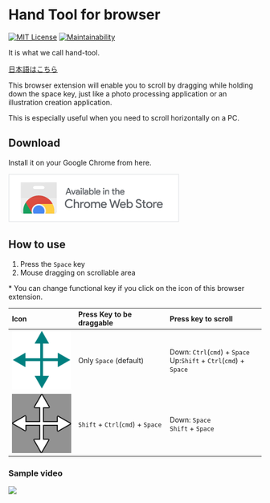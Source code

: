 # Hand Tool for browser

[![MIT License](http://img.shields.io/badge/license-MIT-blue.svg?style=flat)](LICENSE) [![Maintainability](https://api.codeclimate.com/v1/badges/f8f4d5511be782db7c50/maintainability)](https://codeclimate.com/github/heppokofrontend/chrome-extension-hand-tool/maintainability)

It is what we call hand-tool.

[日本語はこちら](./README--ja.md)

This browser extension will enable you to scroll by dragging while holding down the space key, just like a photo processing application or an illustration creation application.

This is especially useful when you need to scroll horizontally on a PC.

## Download

Install it on your Google Chrome from here.

[![Available in the Chrome Web Store](./images/iNEddTyWiMfLSwFD6qGq.png)](https://chrome.google.com/webstore/detail/pjoggomlkaanadbegagokiioonfaedle)

## How to use

1. Press the `Space` key
2. Mouse dragging on scrollable area

\* You can change functional key if you click on the icon of this browser extension.

| Icon                              | Press Key to be draggable         | Press key to scroll                                                   |
| :-------------------------------- | :-------------------------------- | :-------------------------------------------------------------------- |
| ![](./package/icon.png)           | Only `Space` (default)            | Down: `Ctrl`(`cmd`) + `Space`<br>Up:`Shift` + `Ctrl`(`cmd`) + `Space` |
| ![](./package/icon--disabled.png) | `Shift` + `Ctrl`(`cmd`) + `Space` | Down: `Space` <br>`Shift` + `Space`                                   |

### Sample video

[![](https://img.youtube.com/vi/-oowC3MAEEc/0.jpg)](https://www.youtube.com/watch?v=-oowC3MAEEc)
